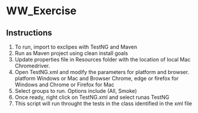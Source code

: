 # WW_Exercise
## Instructions

1. To run, import to exclipes with TestNG and Maven  
2. Run as Maven project using clean install goals  
3. Update properties file in Resources folder with the location of local Mac Chromedriver.
4. Open TestNG.xml and modify the parameters for platform and browser. platform Windows or Mac and Browser Chrome, edge or firefox for Windows and Chrome or Firefox for Mac  
5. Select groups to run. Options include (All, Smoke)  
6. Once ready, right click on TestNG.xml and select runas TestNG  
7. This script will run throught the tests in the class identified in the xml file  

